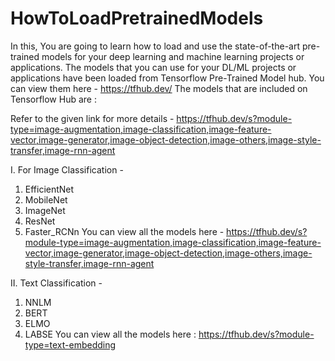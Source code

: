 # HowToLoadPretrainedModels
In this,
You are going to learn how to load and use the state-of-the-art pre-trained models for your deep learning and machine learning projects or applications.
The models that you can use for your DL/ML projects or applications have been loaded from Tensorflow Pre-Trained Model hub. You can view them here - https://tfhub.dev/
The models that are included on Tensorflow Hub are :

Refer to the  given link for  more details - https://tfhub.dev/s?module-type=image-augmentation,image-classification,image-feature-vector,image-generator,image-object-detection,image-others,image-style-transfer,image-rnn-agent


I. For Image Classification - 
1. EfficientNet
2. MobileNet
3. ImageNet
4. ResNet
5. Faster_RCNn
You can view all the models here - https://tfhub.dev/s?module-type=image-augmentation,image-classification,image-feature-vector,image-generator,image-object-detection,image-others,image-style-transfer,image-rnn-agent

II. Text Classification - 
1. NNLM
2. BERT
3. ELMO
4. LABSE
You can view all the models here : https://tfhub.dev/s?module-type=text-embedding
